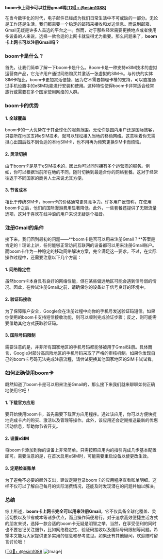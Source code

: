 **boom卡上网卡可以註冊gmail嗎[[TG💪+ @esim1088](https://t.me/s/esim1088)]**

在当今数字化的时代，电子邮件已经成为我们日常生活中不可或缺的一部分。无论是工作还是生活，我们都需要一个稳定的邮箱来接收和发送信息。而说到邮箱，Gmail无疑是许多人首选的平台之一。然而，对于那些经常需要更换地点或者使用多设备的人来说，选择一款合适的上网卡就显得尤为重要。那么问题来了，**boom卡上网卡可以注册Gmail吗？**

### boom卡是什么？

首先，让我们简单了解一下boom卡是什么。Boom卡是一种支持eSIM技术的虚拟运营商产品，它允许用户通过网络购买并激活一张虚拟的SIM卡。与传统的实体SIM卡相比，boom卡更加灵活便捷，因为它不需要物理卡槽的支持，可以直接通过手机设置中的eSIM功能进行安装和使用。这种特性使得boom卡非常适合经常旅行或需要在多个国家使用网络的人群。

### boom卡的优势

#### 1. 全球覆盖
boom卡的一大优势在于其全球化的服务范围。无论你是国内用户还是国际旅客，只要所在地区支持eSIM技术，就可以轻松接入当地的移动网络。这意味着你无需担心出国后找不到合适的本地SIM卡，也不用再为频繁更换SIM卡而烦恼。

#### 2. 灵活切换
由于boom卡是基于eSIM技术的，因此你可以同时拥有多个运营商的服务。例如，你可以根据当前所在地的不同，随时切换到最适合你的网络套餐。这对于经常往返于不同国家的商务人士来说尤其方便。

#### 3. 节省成本
相比于传统SIM卡，boom卡的价格通常更具竞争力。许多用户反馈称，在使用boom卡之后，他们的国际漫游费用显著降低。此外，一些套餐还提供了无限流量选项，这对于喜欢在线冲浪的用户来说无疑是个福音。

### 注册Gmail的条件

接下来，我们回到最初的问题——**boom卡是否可以用来注册Gmail？**答案是肯定的！理论上讲，任何能够正常访问互联网的设备都可以用来注册Gmail账户。而boom卡作为一种稳定的移动网络解决方案，完全满足这一要求。不过，在实际操作过程中，还需要注意以下几个方面：

#### 1. 网络稳定性
虽然boom卡本身具有良好的网络性能，但在某些偏远地区可能会遇到信号弱的情况。因此，在尝试注册Gmail之前，请确保你的设备处于信号良好的环境中。

#### 2. 验证码接收
为了保障账户安全，Google会在注册过程中向你的手机号发送验证码短信。如果你使用的boom卡支持短信接收功能，则可以顺利完成验证步骤；反之，则可能需要借助其他方式获取验证码。

#### 3. 国际号码限制
需要注意的是，并非所有国家地区的手机号码都能够被用于Gmail注册。具体而言，Google对部分高风险地区的手机号码采取了严格的审核机制。如果你发现自己的boom卡号码无法完成注册流程，请尝试更换其他国家地区的SIM卡试试看。

### 如何正确使用boom卡

既然知道了boom卡是可以用来注册Gmail的，那么接下来我们就来聊聊如何正确地使用它吧！

#### 1. 下载官方应用
要开始使用boom卡，首先需要下载官方应用程序。通过该应用，你可以方便快捷地完成卡片的购买、激活以及管理等操作。此外，该应用还会定期推送最新的优惠活动信息，帮助你节省开支。

#### 2. 设置eSIM
将boom卡添加到你的设备上非常简单。只需按照应用内的指引完成几步基本配置即可。需要注意的是，在首次启用eSIM时，可能需要重启设备以使更改生效。

#### 3. 定期检查账单
为了避免不必要的额外支出，建议定期登录boom卡的应用程序查看账单明细。这样不仅可以了解自己每月的实际消费情况，还能及时发现潜在的问题并加以解决。

### 总结

综上所述，**boom卡上网卡完全可以用来注册Gmail**。它不仅具备全球化覆盖、灵活切换以及节省成本等诸多优点，而且操作简便易行。对于追求高效便捷生活方式的朋友来说，选择一款合适的boom卡无疑是明智之举。当然，在享受便利的同时也不要忘记关注细节，比如网络稳定性、验证码接收以及国际号码限制等问题。希望本文能为大家提供更多实用的信息和参考意见。如果还有其他疑问，欢迎随时留言讨论哦！

[[TG💪+ @esim1088](https://t.me/s/esim1088) ![Image](https://i.postimg.cc/4NQfJmqS/Snipaste-2025-05-13-00-14-12.png)]
